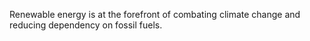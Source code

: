 Renewable energy is at the forefront of combating climate change and reducing dependency on fossil fuels.
